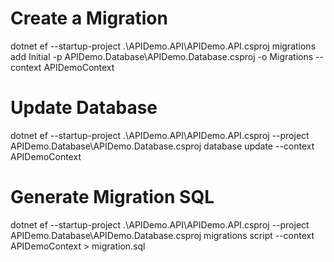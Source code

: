 # Create a Migration
dotnet ef --startup-project .\APIDemo.API\APIDemo.API.csproj migrations add Initial -p APIDemo.Database\APIDemo.Database.csproj -o Migrations --context APIDemoContext

# Update Database
dotnet ef --startup-project .\APIDemo.API\APIDemo.API.csproj --project APIDemo.Database\APIDemo.Database.csproj database update --context APIDemoContext

# Generate Migration SQL
dotnet ef --startup-project .\APIDemo.API\APIDemo.API.csproj --project APIDemo.Database\APIDemo.Database.csproj migrations script --context APIDemoContext > migration.sql